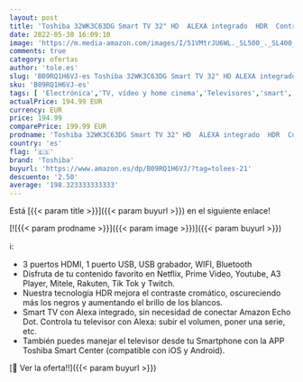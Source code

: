 ```yaml
---
layout: post
title: 'Toshiba 32WK3C63DG Smart TV 32" HD  ALEXA integrado  HDR  Control voz  SAT  Bluetooth  comp. "Hey Google". Dolby Audio  DTS.'
date: 2022-05-30 16:09:10
image: 'https://m.media-amazon.com/images/I/51VMtrJU6WL._SL500_._SL400_.jpg'
comments: true
category: ofertas
author: 'tole.es'
slug: 'B09RQ1H6VJ-es Toshiba 32WK3C63DG Smart TV 32" HD ALEXA integrado HDR...'
sku: 'B09RQ1H6VJ-es'
tags: [ 'Electrónica','TV, vídeo y home cinema','Televisores','smart','toshiba','tv','🇪🇸', ]
actualPrice: 194.99 EUR
currency: EUR
price: 194.99
comparePrice: 199.99 EUR
prodname: 'Toshiba 32WK3C63DG Smart TV 32" HD  ALEXA integrado  HDR  Control voz  SAT  Bluetooth  comp. "Hey Google". Dolby Audio  DTS.'
country: 'es'
flag: '🇪🇸'
brand: 'Toshiba'
buyurl: 'https://www.amazon.es/dp/B09RQ1H6VJ/?tag=tolees-21'
descuento: '2.50'
average: '198.323333333333'
---
```


Está [{{< param title >}}]({{< param buyurl >}}) en el siguiente enlace!

[![{{< param prodname >}}]({{< param image >}})]({{< param buyurl >}})

ℹ️:

- 3 puertos HDMI, 1 puerto USB, USB grabador, WIFI, Bluetooth
- Disfruta de tu contenido favorito en Netflix, Prime Video, Youtube, A3 Player, Mitele, Rakuten, Tik Tok y Twitch.
- Nuestra tecnología HDR mejora el contraste cromático, oscureciendo más los negros y aumentando el brillo de los blancos.
- Smart TV con Alexa integrado, sin necesidad de conectar Amazon Echo Dot. Controla tu televisor con Alexa: subir el volumen, poner una serie, etc.
- También puedes manejar el televisor desde tu Smartphone con la APP Toshiba Smart Center (compatible con iOS y Android).

[🛒 Ver la oferta!!]({{< param buyurl >}})
